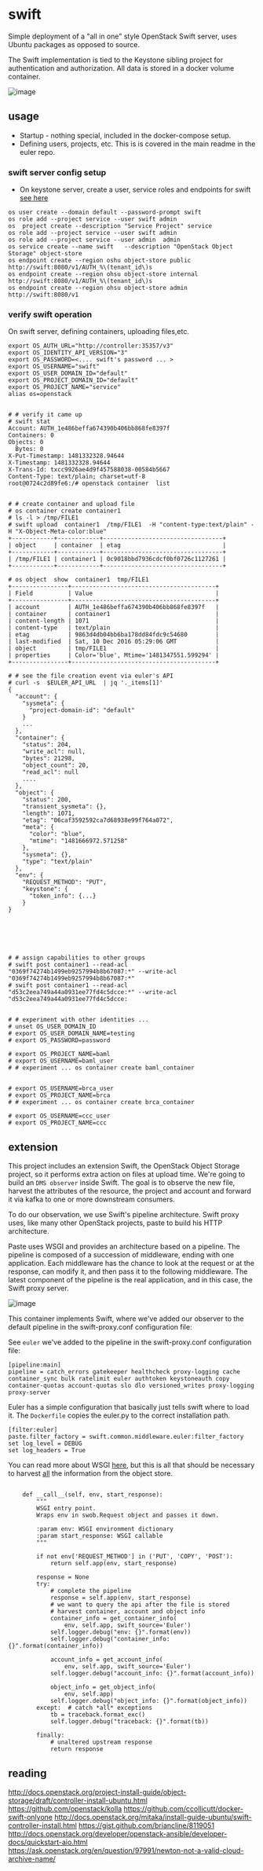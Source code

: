 # swift


Simple deployment of a "all in one" style OpenStack Swift server, uses Ubuntu packages as opposed to source.

The Swift implementation is tied to the Keystone sibling project for authentication and authorization.  All data is stored in a docker volume container.


![image](https://cloud.githubusercontent.com/assets/47808/21162958/fd6b0058-c144-11e6-8321-8172972634fc.png)


## usage

* Startup - nothing special, included in the docker-compose setup.
* Defining users, projects, etc.   This is is covered in the main readme in the euler repo.


### swift server config setup

* On  keystone server, create a user, service roles and endpoints for swift [see here](http://docs.openstack.org/mitaka/install-guide-ubuntu/swift-controller-install.html)


```
os user create --domain default --password-prompt swift
os role add --project service --user swift admin
os  project create --description "Service Project" service
os role add --project service --user swift admin
os role add --project service --user admin  admin
os service create --name swift   --description "OpenStack Object Storage" object-store
os endpoint create --region oshu object-store public http://swift:8080/v1/AUTH_%\(tenant_id\)s
os endpoint create --region ohsu object-store internal http://swift:8080/v1/AUTH_%\(tenant_id\)s
os endpoint create --region ohsu object-store admin http://swift:8080/v1
```

### verify swift operation

On swift server, defining containers, uploading files,etc.


```
export OS_AUTH_URL="http://controller:35357/v3"
export OS_IDENTITY_API_VERSION="3"
export OS_PASSWORD=<.... swift's password ... >
export OS_USERNAME="swift"
export OS_USER_DOMAIN_ID="default"
export OS_PROJECT_DOMAIN_ID="default"
export OS_PROJECT_NAME="service"
alias os=openstack


# # verify it came up
# swift stat
Account: AUTH_1e486beffa674390b406bb868fe8397f
Containers: 0
Objects: 0
  Bytes: 0
X-Put-Timestamp: 1481332328.94644
X-Timestamp: 1481332328.94644
X-Trans-Id: txcc9926ae4d9f457588038-00584b5667
Content-Type: text/plain; charset=utf-8
root@0724c2d89fe6:/# openstack container  list


# # create container and upload file
# os container create container1
# ls -l > /tmp/FILE1
# swift upload  container1  /tmp/FILE1  -H "content-type:text/plain" -H "X-Object-Meta-color:blue"
+------------+------------+----------------------------------+
| object     | container  | etag                             |
+------------+------------+----------------------------------+
| /tmp/FILE1 | container1 | 0c9018bbd7936cdcf0bf0726c1127261 |
+------------+------------+----------------------------------+

# os object  show  container1  tmp/FILE1
+----------------+-----------------------------------------+
| Field          | Value                                   |
+----------------+-----------------------------------------+
| account        | AUTH_1e486beffa674390b406bb868fe8397f   |
| container      | container1                              |
| content-length | 1071                                    |
| content-type   | text/plain                              |
| etag           | 9863d4db04bb6ba178dd84fdc9c54680        |
| last-modified  | Sat, 10 Dec 2016 05:29:06 GMT           |
| object         | tmp/FILE1                               |
| properties     | Color='blue', Mtime='1481347551.599294' |
+----------------+-----------------------------------------+

# # see the file creation event via euler's API
# curl -s  $EULER_API_URL  | jq '._items[1]'
{
  "account": {
    "sysmeta": {
      "project-domain-id": "default"
    }
    ...
  },
  "container": {
    "status": 204,
    "write_acl": null,
    "bytes": 21298,
    "object_count": 20,
    "read_acl": null
    ....
  },
  "object": {
    "status": 200,
    "transient_sysmeta": {},
    "length": 1071,
    "etag": "06caf3592592ca7d68938e99f764a072",
    "meta": {
      "color": "blue",
      "mtime": "1481666972.571258"
    },
    "sysmeta": {},
    "type": "text/plain"
  },
  "env": {
    "REQUEST_METHOD": "PUT",
    "keystone": {
      "token_info": {...}
    }
}






# # assign capabilities to other groups
# swift post container1 --read-acl "0369f74274b1499eb9257994b8b67087:*" --write-acl "0369f74274b1499eb9257994b8b67087:*"
# swift post container1 --read-acl "d53c2eea749a44a0931ee77fd4c5dcce:*" --write-acl "d53c2eea749a44a0931ee77fd4c5dcce:


# # experiment with other identities ...
# unset OS_USER_DOMAIN_ID
# export OS_USER_DOMAIN_NAME=testing
# export OS_PASSWORD=password

# export OS_PROJECT_NAME=baml
# export OS_USERNAME=baml_user
# # experiment ... os container create baml_container


# export OS_USERNAME=brca_user
# export OS_PROJECT_NAME=brca
# # experiment ... os container create brca_container

# export OS_USERNAME=ccc_user
# export OS_PROJECT_NAME=ccc
```

## extension

This project includes an extension Swift, the OpenStack Object Storage project, so it performs extra action on files at upload time.
We're going to build an `DMS observer` inside Swift. The goal is to observe the new file, harvest the attributes of the resource, the project and account and forward it via kafka to one or more downstream consumers.


To do our observation, we use Swift's pipeline architecture. Swift proxy uses, like many other OpenStack projects, paste to build his HTTP architecture.

Paste uses WSGI and provides an architecture based on a pipeline. The pipeline is composed of a succession of middleware, ending with one application. Each middleware has the chance to look at the request or at the response, can modify it, and then pass it to the following middleware. The latest component of the pipeline is the real application, and in this case, the Swift proxy server.

![image](https://cloud.githubusercontent.com/assets/47808/21115361/d97f0c50-c065-11e6-9c75-514654d5652f.png)

This container implements Swift, where we've added our observer to the default pipeline in the swift-proxy.conf configuration file:


See `euler` we've added to the pipeline in the swift-proxy.conf configuration file:

```
[pipeline:main]
pipeline = catch_errors gatekeeper healthcheck proxy-logging cache container_sync bulk ratelimit euler authtoken keystoneauth copy container-quotas account-quotas slo dlo versioned_writes proxy-logging proxy-server
```

Euler has a simple configuration that basically just tells swift where to load it.  The `Dockerfile` copies the euler.py to the correct installation path.

```
[filter:euler]
paste.filter_factory = swift.common.middleware.euler:filter_factory
set log_level = DEBUG
set log_headers = True
```

You can read more about WSGI [here](http://docs.openstack.org/developer/keystonemiddleware/middlewarearchitecture.html), but this is all that should be necessary to harvest [all](http://docs.openstack.org/developer/swift/proxy.html) the information from the object store.

```

    def __call__(self, env, start_response):
        """
        WSGI entry point.
        Wraps env in swob.Request object and passes it down.

        :param env: WSGI environment dictionary
        :param start_response: WSGI callable
        """

        if not env['REQUEST_METHOD'] in ('PUT', 'COPY', 'POST'):
            return self.app(env, start_response)

        response = None
        try:
            # complete the pipeline
            response = self.app(env, start_response)
            # we want to query the api after the file is stored
            # harvest container, account and object info
            container_info = get_container_info(
                env, self.app, swift_source='Euler')
            self.logger.debug("env: {}".format(env))
            self.logger.debug("container_info: {}".format(container_info))

            account_info = get_account_info(
                env, self.app, swift_source='Euler')
            self.logger.debug("account_info: {}".format(account_info))

            object_info = get_object_info(
                env, self.app)
            self.logger.debug("object_info: {}".format(object_info))
        except:  # catch *all* exceptions
            tb = traceback.format_exc()
            self.logger.debug("traceback: {}".format(tb))

        finally:
            # unaltered upstream response
            return response

```




## reading

http://docs.openstack.org/project-install-guide/object-storage/draft/controller-install-ubuntu.html
https://github.com/openstack/kolla
https://github.com/ccollicutt/docker-swift-onlyone
http://docs.openstack.org/mitaka/install-guide-ubuntu/swift-controller-install.html
https://gist.github.com/briancline/8119051
http://docs.openstack.org/developer/openstack-ansible/developer-docs/quickstart-aio.html
https://ask.openstack.org/en/question/97991/newton-not-a-valid-cloud-archive-name/
